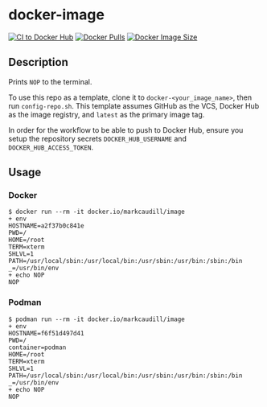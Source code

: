 # docker-image

<!-- Badges -->
[![CI to Docker Hub](https://github.com/markcaudill/docker-image/actions/workflows/ci.yml/badge.svg?branch=main)](https://github.com/markcaudill/docker-image/actions/workflows/ci.yml)
[![Docker Pulls](https://img.shields.io/docker/pulls/markcaudill/image)](https://hub.docker.com/repository/docker/markcaudill/image)
[![Docker Image Size](https://img.shields.io/docker/image-size/markcaudill/image/latest?label=latest)](https://hub.docker.com/repository/docker/markcaudill/image/tags?page=1&ordering=last_updated)
<!-- /Badges -->

## Description

Prints `NOP` to the terminal.

To use this repo as a template, clone it to `docker-<your_image_name>`, then run
`config-repo.sh`. This template assumes GitHub as the VCS, Docker Hub as the
image registry, and `latest` as the primary image tag.

In order for the workflow to be able to push to Docker Hub, ensure you setup
the repository secrets `DOCKER_HUB_USERNAME` and `DOCKER_HUB_ACCESS_TOKEN`.

## Usage

### Docker

```console
$ docker run --rm -it docker.io/markcaudill/image
+ env
HOSTNAME=a2f37b0c841e
PWD=/
HOME=/root
TERM=xterm
SHLVL=1
PATH=/usr/local/sbin:/usr/local/bin:/usr/sbin:/usr/bin:/sbin:/bin
_=/usr/bin/env
+ echo NOP
NOP
```

### Podman

```console
$ podman run --rm -it docker.io/markcaudill/image
+ env
HOSTNAME=f6f51d497d41
PWD=/
container=podman
HOME=/root
TERM=xterm
SHLVL=1
PATH=/usr/local/sbin:/usr/local/bin:/usr/sbin:/usr/bin:/sbin:/bin
_=/usr/bin/env
+ echo NOP
NOP
```
